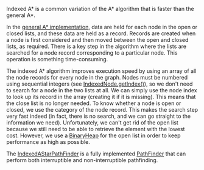 Indexed A* is a common variation of the A* algorithm that is faster than the general A*.

In the [general A* implementation](https://github.com/libgdx/gdx-ai/wiki/A*#pseudocode), data are held for each node in the open or closed lists, and these data are held as a record. Records are created when a node is first considered and then moved between the open and closed lists, as required. There is a key step in the algorithm where the lists are searched for a node record corresponding to a particular node. This operation is something time-consuming.

The indexed A* algorithm improves execution speed by using an array of all the node records for every node in the graph. Nodes must be numbered using sequential integers (see [IndexedNode.getIndex()](http://libgdx.badlogicgames.com/gdx-ai/docs/com/badlogic/gdx/ai/pfa/indexed/IndexedNode.html#getIndex--)), so we don't need to search for a node in the two lists at all. We can simply use the node index to look up its record in the array (creating it if it is missing). This means that the close list is no longer needed. To know whether a node is open or closed, we use the category of the node record. This makes the search step very fast indeed (in fact, there is no search, and we can go straight to the information we need). Unfortunately, we can't get rid of the open list because we still need to be able to retrieve the element with the lowest cost. However, we use a [BinaryHeap](http://libgdx.badlogicgames.com/nightlies/docs/api/com/badlogic/gdx/utils/BinaryHeap.html) for the open list in order to keep performance as high as possible.

The [IndexedAStarPathFinder](http://libgdx.badlogicgames.com/gdx-ai/docs/com/badlogic/gdx/ai/pfa/indexed/IndexedAStarPathFinder.html) is a fully implemented [PathFinder](http://libgdx.badlogicgames.com/gdx-ai/docs/com/badlogic/gdx/ai/pfa/PathFinder.html) that can perform both interruptible and non-interruptible pathfinding.